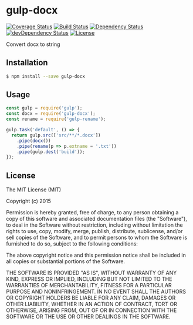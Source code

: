 # gulp-docx

[![Coverage Status](https://coveralls.io/repos/LingyuCoder/gulp-docx/badge.svg?branch=master&service=github)](https://coveralls.io/github/LingyuCoder/gulp-docx?branch=master)
[![Build Status](https://travis-ci.org/LingyuCoder/gulp-docx.png)](https://travis-ci.org/LingyuCoder/gulp-docx)
[![Dependency Status](https://david-dm.org/LingyuCoder/gulp-docx.svg)](https://david-dm.org/LingyuCoder/gulp-docx)
[![devDependency Status](https://david-dm.org/LingyuCoder/gulp-docx/dev-status.svg)](https://david-dm.org/LingyuCoder/gulp-docx#info=devDependencies)
[![License](http://img.shields.io/npm/l/gulp-docx.svg?style=flat-square)](LICENSE)

Convert docx to string

## Installation

```bash
$ npm install --save gulp-docx
```

## Usage

```javascript
const gulp = require('gulp');
const docx = require('gulp-docx');
const rename = require('gulp-rename');

gulp.task('default', () => {
  return gulp.src(['src/**/*.docx'])
    .pipe(docx())
    .pipe(rename(p => p.extname = '.txt'))
    .pipe(gulp.dest('build'));
});
```

## License

The MIT License (MIT)

Copyright (c) 2015

Permission is hereby granted, free of charge, to any person obtaining a copy
of this software and associated documentation files (the "Software"), to deal
in the Software without restriction, including without limitation the rights
to use, copy, modify, merge, publish, distribute, sublicense, and/or sell
copies of the Software, and to permit persons to whom the Software is
furnished to do so, subject to the following conditions:

The above copyright notice and this permission notice shall be included in all
copies or substantial portions of the Software.

THE SOFTWARE IS PROVIDED "AS IS", WITHOUT WARRANTY OF ANY KIND, EXPRESS OR
IMPLIED, INCLUDING BUT NOT LIMITED TO THE WARRANTIES OF MERCHANTABILITY,
FITNESS FOR A PARTICULAR PURPOSE AND NONINFRINGEMENT. IN NO EVENT SHALL THE
AUTHORS OR COPYRIGHT HOLDERS BE LIABLE FOR ANY CLAIM, DAMAGES OR OTHER
LIABILITY, WHETHER IN AN ACTION OF CONTRACT, TORT OR OTHERWISE, ARISING FROM,
OUT OF OR IN CONNECTION WITH THE SOFTWARE OR THE USE OR OTHER DEALINGS IN THE
SOFTWARE.
